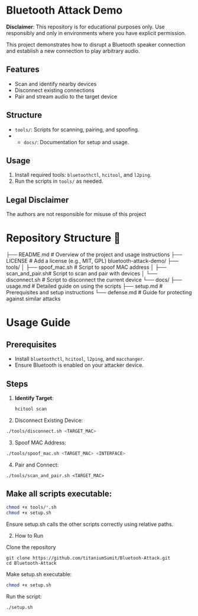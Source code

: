 # Bluetooth Attack Demo
**Disclaimer**: This repository is for educational purposes only. Use responsibly and only in environments where you have explicit permission.

This project demonstrates how to disrupt a Bluetooth speaker connection and establish a new connection to play arbitrary audio.

## Features
- Scan and identify nearby devices
- Disconnect existing connections
- Pair and stream audio to the target device

## Structure
- `tools/`: Scripts for scanning, pairing, and spoofing.
- - `docs/`: Documentation for setup and usage.

## Usage
1. Install required tools: `bluetoothctl`, `hcitool`, and `l2ping`.
2. Run the scripts in `tools/` as needed.

## Legal Disclaimer
The authors are not responsible for misuse of this project

# Repository Structure 🌵
├── README.md           # Overview of the project and usage instructions
├── LICENSE             # Add a license (e.g., MIT, GPL)
bluetooth-attack-demo/
├── tools/
│   ├── spoof_mac.sh    # Script to spoof MAC address
│   ├── scan_and_pair.sh# Script to scan and pair with devices
│   └── disconnect.sh   # Script to disconnect the current device
└── docs/
    ├── usage.md        # Detailed guide on using the scripts
    ├── setup.md        # Prerequisites and setup instructions
    └── defense.md      # Guide for protecting against similar attacks

# Usage Guide
## Prerequisites
- Install `bluetoothctl`, `hcitool`, `l2ping`, and `macchanger`.
- Ensure Bluetooth is enabled on your attacker device.

## Steps
1. **Identify Target**:
   ```bash
   hcitool scan
   ```
2. Disconnect Existing Device:
  ```bash
  ./tools/disconnect.sh <TARGET_MAC>
  ```
3. Spoof MAC Address:
  ```bash
  ./tools/spoof_mac.sh <TARGET_MAC> <INTERFACE>
  ```
4. Pair and Connect:
  ``` 
  ./tools/scan_and_pair.sh <TARGET_MAC>
  ```
## Make all scripts executable:

```bash
chmod +x tools/*.sh
chmod +x setup.sh
```
Ensure setup.sh calls the other scripts correctly using relative paths.

2. How to Run
   
Clone the repository
```bash[
git clone https://github.com/titaniumSumit/Bluetooh-Attack.git
cd Bluetooth-Attack
```
Make setup.sh executable:
```bash
chmod +x setup.sh
```
Run the script:
```bash
./setup.sh
```
